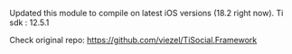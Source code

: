 Updated this module to compile on latest iOS versions (18.2 right now).
Ti sdk : 12.5.1

Check original repo: https://github.com/viezel/TiSocial.Framework
